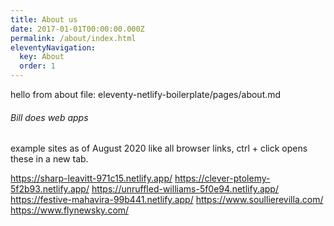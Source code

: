 ```yaml
---
title: About us
date: 2017-01-01T00:00:00.000Z
permalink: /about/index.html
eleventyNavigation:
  key: About
  order: 1
---
```

hello from about file: eleventy-netlify-boilerplate/pages/about.md

###### Bill does web apps

example sites as of August 2020
like all browser links, ctrl + click opens these in a new tab.

https://sharp-leavitt-971c15.netlify.app/ 
https://clever-ptolemy-5f2b93.netlify.app/ 
https://unruffled-williams-5f0e94.netlify.app/ 
https://festive-mahavira-99b441.netlify.app/ 
https://www.soullierevilla.com/ 
https://www.flynewsky.com/


